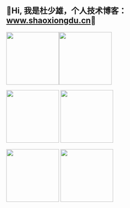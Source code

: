 ## 💖Hi, 我是杜少雄，个人技术博客： [<u>www.shaoxiongdu.cn</u>](http://www.shaoxiongdu.cn)💖

<img height="140px" src="https://github-readme-stats.vercel.app/api?custom_title=GitHub统计&username=shaoxiongdu&hide_border=false&show_icons=true&include_all_commits=true&count_private=true&theme=buefy&locale=cn&line_height=20" /><img height="140px" src="https://github-readme-stats.vercel.app/api/top-langs/?custom_title=编程语言统计&username=shaoxiongdu&exclude_repo =blog&hide_border=false&line_height=20&theme=flag-india&layout=compact&locale=cn" />

<img height='140px' src='https://github-readme-stats.vercel.app/api/wakatime?username=willianrod&custom_title=最近一周统计' /> <img height='140px' src='https://github-readme-stats.vercel.app/api/pin/?show_owner=true&username=shaoxiongdu&repo=blog' />

<img height='140px' src='https://github-readme-stats.vercel.app/api/pin/?show_owner=true&username=shaoxiongdu&repo=DataStructureForJava' /> <img height='140px' src='https://github-readme-stats.vercel.app/api/pin/?show_owner=true&username=shaoxiongdu&repo=CompoterNetworks' />

